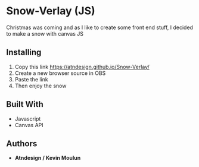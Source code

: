 # Snow-Verlay (JS)

Christmas was coming and as I like to create some front end stuff, I decided to make a snow with canvas JS

## Installing

1. Copy this link https://atndesign.github.io/Snow-Verlay/
2. Create a new browser source in OBS
3. Paste the link
4. Then enjoy the snow

## Built With
-  Javascript 
- Canvas  API
## Authors
-   **Atndesign / Kevin Moulun** 
